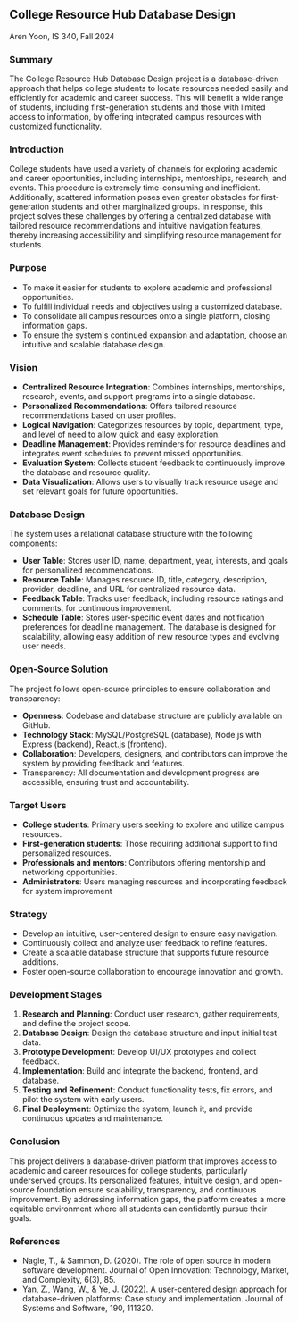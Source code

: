 ## College Resource Hub Database Design
Aren Yoon, IS 340, Fall 2024

### Summary
The College Resource Hub Database Design project is a database-driven approach that helps college students to locate resources needed easily and efficiently for academic and career success. This will benefit a wide range of students, including first-generation students and those with limited access to information, by offering integrated campus resources with customized functionality.

### Introduction
College students have used a variety of channels for exploring academic and career opportunities, including internships, mentorships, research, and events. This procedure is extremely time-consuming and inefficient. Additionally, scattered information poses even greater obstacles for first-generation students and other marginalized groups. In response, this project solves these challenges by offering a centralized database with tailored resource recommendations and intuitive navigation features, thereby increasing accessibility and simplifying resource management for students.

### Purpose
- To make it easier for students to explore academic and professional opportunities.  
- To fulfill individual needs and objectives using a customized database.
- To consolidate all campus resources onto a single platform, closing information gaps. 
- To ensure the system's continued expansion and adaptation, choose an intuitive and scalable database design.

### Vision
- **Centralized Resource Integration**: Combines internships, mentorships, research, events, and support programs into a single database.
- **Personalized Recommendations**: Offers tailored resource recommendations based on user profiles.
- **Logical Navigation**: Categorizes resources by topic, department, type, and level of need to allow quick and easy exploration.
- **Deadline Management**: Provides reminders for resource deadlines and integrates event schedules to prevent missed opportunities.
- **Evaluation System**: Collects student feedback to continuously improve the database and resource quality.
- **Data Visualization**: Allows users to visually track resource usage and set relevant goals for future opportunities.

### Database Design
The system uses a relational database structure with the following components:
- **User Table**: Stores user ID, name, department, year, interests, and goals for personalized recommendations.
- **Resource Table**: Manages resource ID, title, category, description, provider, deadline, and URL for centralized resource data.
- **Feedback Table**: Tracks user feedback, including resource ratings and comments, for continuous improvement.
- **Schedule Table**: Stores user-specific event dates and notification preferences for deadline management.
The database is designed for scalability, allowing easy addition of new resource types and evolving user needs.

### Open-Source Solution
The project follows open-source principles to ensure collaboration and transparency:
- **Openness**: Codebase and database structure are publicly available on GitHub.
- **Technology Stack**: MySQL/PostgreSQL (database), Node.js with Express (backend), React.js (frontend).
- **Collaboration**: Developers, designers, and contributors can improve the system by providing feedback and features.
- Transparency: All documentation and development progress are accessible, ensuring trust and accountability.

### Target Users
- **College students**: Primary users seeking to explore and utilize campus resources.
- **First-generation students**: Those requiring additional support to find personalized resources.
- **Professionals and mentors**: Contributors offering mentorship and networking opportunities.
- **Administrators**: Users managing resources and incorporating feedback for system improvement

### Strategy
- Develop an intuitive, user-centered design to ensure easy navigation.
- Continuously collect and analyze user feedback to refine features.
- Create a scalable database structure that supports future resource additions.
- Foster open-source collaboration to encourage innovation and growth.

### Development Stages
1. **Research and Planning**: Conduct user research, gather requirements, and define the project scope.
2. **Database Design**: Design the database structure and input initial test data.
3. **Prototype Development**: Develop UI/UX prototypes and collect feedback.
4. **Implementation**: Build and integrate the backend, frontend, and database.
5. **Testing and Refinement**: Conduct functionality tests, fix errors, and pilot the system with early users.
6. **Final Deployment**: Optimize the system, launch it, and provide continuous updates and maintenance.

### Conclusion
This project delivers a database-driven platform that improves access to academic and career resources for college students, particularly underserved groups. Its personalized features, intuitive design, and open-source foundation ensure scalability, transparency, and continuous improvement. By addressing information gaps, the platform creates a more equitable environment where all students can confidently pursue their goals.

### References
- Nagle, T., & Sammon, D. (2020). The role of open source in modern software development. Journal of Open Innovation: Technology, Market, and Complexity, 6(3), 85.
- Yan, Z., Wang, W., & Ye, J. (2022). A user-centered design approach for database-driven platforms: Case study and implementation. Journal of Systems and Software, 190, 111320.

